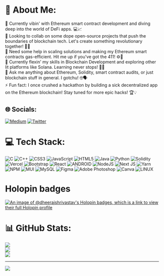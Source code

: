 # 💫 About Me:
🔭 Currently vibin' with Ethereum smart contract development and diving deep into the world of DeFi apps. 💻📈<br>👯 Looking to collab on some dope open-source projects that push the boundaries of blockchain tech. Let's create something revolutionary together! 🚀🤝<br>🤝 Need some help in scaling solutions and making my Ethereum smart contracts gas-efficient. Hit me up if you've got the 411! ⚙️🔧<br>🌱 Currently flexin' my skills in Blockchain Development and exploring other lit platforms like Solana. Learning never stops! 🌱💪<br>💬 Ask me anything about Ethereum, Solidity, smart contract audits, or just blockchain stuff in general. I gotchu! 🤓🗣️<br>⚡ Fun fact: I once crushed a hackathon by building a sick decentralized app on the Ethereum blockchain! Stay tuned for more epic hacks! 🏆💡


## 🌐 Socials:
[![Medium](https://img.shields.io/badge/Medium-12100E?logo=medium&logoColor=white)](https://medium.com/@DheerajShrivastav) [![Twitter](https://img.shields.io/badge/Twitter-%231DA1F2.svg?logo=Twitter&logoColor=white)](https://twitter.com/Dheeraj_08_) 

# 💻 Tech Stack:
![C](https://img.shields.io/badge/c-%2300599C.svg?style=for-the-badge&logo=c&logoColor=white) ![C++](https://img.shields.io/badge/c++-%2300599C.svg?style=for-the-badge&logo=c%2B%2B&logoColor=white) ![CSS3](https://img.shields.io/badge/css3-%231572B6.svg?style=for-the-badge&logo=css3&logoColor=white) ![JavaScript](https://img.shields.io/badge/javascript-%23323330.svg?style=for-the-badge&logo=javascript&logoColor=%23F7DF1E) ![HTML5](https://img.shields.io/badge/html5-%23E34F26.svg?style=for-the-badge&logo=html5&logoColor=white) ![Java](https://img.shields.io/badge/java-%23ED8B00.svg?style=for-the-badge&logo=java&logoColor=white) ![Python](https://img.shields.io/badge/python-3670A0?style=for-the-badge&logo=python&logoColor=ffdd54) ![Solidity](https://img.shields.io/badge/Solidity-%23363636.svg?style=for-the-badge&logo=solidity&logoColor=white) ![Vercel](https://img.shields.io/badge/vercel-%23000000.svg?style=for-the-badge&logo=vercel&logoColor=white) ![Bootstrap](https://img.shields.io/badge/bootstrap-%23563D7C.svg?style=for-the-badge&logo=bootstrap&logoColor=white) ![React](https://img.shields.io/badge/react-%2320232a.svg?style=for-the-badge&logo=react&logoColor=%2361DAFB) ![ANDROID](https://img.shields.io/badge/android-%2320232a.svg?style=for-the-badge&logo=android&logoColor=%a4c639) ![NodeJS](https://img.shields.io/badge/node.js-6DA55F?style=for-the-badge&logo=node.js&logoColor=white) ![Next JS](https://img.shields.io/badge/Next-black?style=for-the-badge&logo=next.js&logoColor=white) ![Yarn](https://img.shields.io/badge/yarn-%232C8EBB.svg?style=for-the-badge&logo=yarn&logoColor=white) ![NPM](https://img.shields.io/badge/NPM-%23000000.svg?style=for-the-badge&logo=npm&logoColor=white) ![MUI](https://img.shields.io/badge/MUI-%230081CB.svg?style=for-the-badge&logo=material-ui&logoColor=white) ![MySQL](https://img.shields.io/badge/mysql-%2300f.svg?style=for-the-badge&logo=mysql&logoColor=white) 	![Figma](https://img.shields.io/badge/figma-%23F24E1E.svg?style=for-the-badge&logo=figma&logoColor=white) ![Adobe Photoshop](https://img.shields.io/badge/adobephotoshop-%2331A8FF.svg?style=for-the-badge&logo=adobephotoshop&logoColor=white) ![Canva](https://img.shields.io/badge/Canva-%2300C4CC.svg?style=for-the-badge&logo=Canva&logoColor=white) ![LINUX](https://img.shields.io/badge/Linux-FCC624?style=for-the-badge&logo=linux&logoColor=black)

# Holopin badges

[![An image of @dheerajshrivastav's Holopin badges, which is a link to view their full Holopin profile](https://holopin.me/dheerajshrivastav)](https://holopin.io/@dheerajshrivastav)

# 📊 GitHub Stats:
![](https://github-readme-stats.vercel.app/api?username=DheerajShrivastav&theme=dark&hide_border=false&include_all_commits=false&count_private=false)<br/>
![](https://github-readme-streak-stats.herokuapp.com/?user=DheerajShrivastav&theme=dark&hide_border=false)<br/>
![](https://github-readme-stats.vercel.app/api/top-langs/?username=DheerajShrivastav&theme=dark&hide_border=false&include_all_commits=false&count_private=false&layout=compact)

---
[![](https://visitcount.itsvg.in/api?id=DheerajShrivastav&icon=0&color=0)](https://visitcount.itsvg.in)
